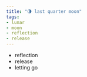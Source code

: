 ```yaml
---
title: "🌗 last quarter moon"
tags:
- lunar
- moon
- reflection
- release
---
```


- reflection
- release
- letting go
